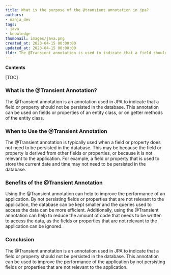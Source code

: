 ```yaml
---
title: What is the purpose of the @transient annotation in jpa?
authors:
- nanja_dev
tags:
- java
- knowledge
thumbnail: images/java.png
created_at: 2023-04-15 00:00:00
updated_at: 2023-04-15 00:00:00
tldr: The @Transient annotation is used to indicate that a field should not be persisted to the database.
---
```


**Contents**

[TOC]

### What is the @Transient Annotation?
The @Transient annotation is an annotation used in JPA to indicate that a field or property should not be persisted in the database. This annotation can be used on fields or properties of an entity class, or on getter methods of the entity class.

### When to Use the @Transient Annotation
The @Transient annotation is typically used when a field or property does not need to be persisted in the database. This may be because the field or property is derived from other fields or properties, or because it is not relevant to the application. For example, a field or property that is used to store the current date and time may not need to be persisted in the database.

### Benefits of the @Transient Annotation
Using the @Transient annotation can help to improve the performance of an application. By not persisting fields or properties that are not relevant to the application, the database can be kept smaller and the queries used to access the data can be more efficient. Additionally, using the @Transient annotation can help to reduce the amount of code that needs to be written to access the data, as the fields or properties that are not relevant to the application can be ignored.

### Conclusion
The @Transient annotation is an annotation used in JPA to indicate that a field or property should not be persisted in the database. This annotation can be used to improve the performance of the application by not persisting fields or properties that are not relevant to the application.
